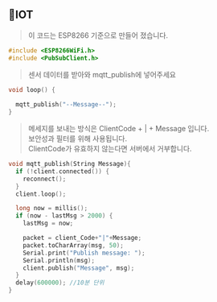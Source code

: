 ## 🦾IOT
>이 코드는 ESP8266 기준으로 만들어 졌습니다.
```ino
#include <ESP8266WiFi.h>
#include <PubSubClient.h>
```
>센서 데이터를 받아와 mqtt_publish에 넣어주세요
```ino
void loop() {
  
  mqtt_publish("--Message--");
}
```
>메세지를 보내는 방식은 ClientCode + | + Message 입니다.<br />
>보안성과 필터를 위해 사용됩니다.<br/>
>ClientCode가 유효하지 않는다면 서버에서 거부합니다.
```ino
void mqtt_publish(String Message){
  if (!client.connected()) {
    reconnect();
  }
  client.loop();

  long now = millis();
  if (now - lastMsg > 2000) {
    lastMsg = now;

    packet = client_Code+"|"+Message; 
    packet.toCharArray(msg, 50); 
    Serial.print("Publish message: ");
    Serial.println(msg);
    client.publish("Message", msg);
  }
  delay(600000); //10분 단위
}

```

